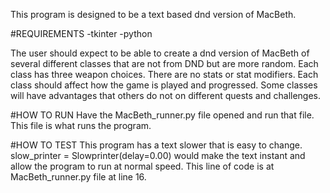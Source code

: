 This program is designed to be a text based dnd version of MacBeth.

#REQUIREMENTS
-tkinter
-python

The user should expect to be able to create a dnd version of MacBeth of several different classes that are not from DND but are more
random. Each class has three weapon choices. There are no stats or stat modifiers. Each class should affect how the game is played and
progressed. Some classes will have advantages that others do not on different quests and challenges.

#HOW TO RUN
Have the MacBeth_runner.py file opened and run that file. This file is what runs the program.

#HOW TO TEST
This program has a text slower that is easy to change.
slow_printer = Slowprinter(delay=0.00) would make the text instant and allow the program to run at normal speed. This line of code is at
MacBeth_runner.py file at line 16.